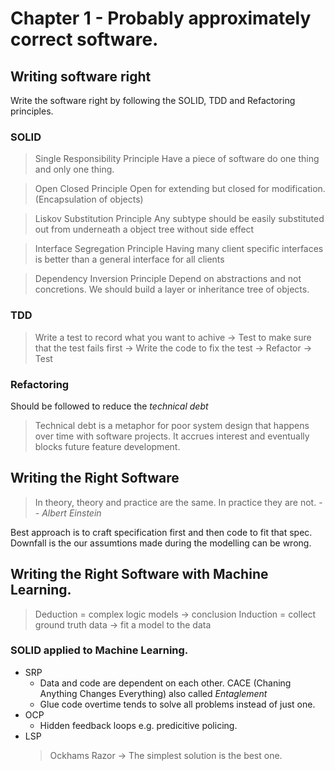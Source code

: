 # Chapter 1 - Probably approximately correct software. 

## Writing software right 
Write the software right by following the SOLID, TDD and Refactoring principles. 
### SOLID 
> Single Responsibility Principle
Have a piece of software do one thing and only one thing.

> Open Closed Principle
Open for extending but closed for modification.  (Encapsulation of objects)

> Liskov Substitution Principle
Any subtype should be easily substituted out from underneath a object tree without side effect

> Interface Segregation Principle
Having many client specific interfaces is better than a general interface for all clients

> Dependency Inversion Principle
Depend on abstractions and not concretions. We should build a layer or inheritance tree of objects. 

### TDD 
> Write a test to record what you want to achive -> Test to make sure that the test fails first -> Write the code to fix the test -> Refactor -> Test 

### Refactoring
Should be followed to reduce the *technical debt* 
> Technical debt is a metaphor for poor system design that happens over time with software projects. It accrues interest and eventually blocks future feature development. 

## Writing the Right Software
> In theory, theory and practice are the same. In practice they are not. -- *Albert Einstein*

Best approach is to craft specification first and then code to fit that spec. Downfall is the our assumtions made during the modelling can be wrong. 

## Writing the Right Software with Machine Learning.
> Deduction = complex logic models -> conclusion
> Induction = collect ground truth data -> fit a model to the data

### SOLID applied to Machine Learning. 
* SRP 
	* Data and code are dependent on each other. CACE (Chaning Anything Changes Everything) also called *Entaglement*
	* Glue code overtime tends to solve all problems instead of just one. 
* OCP 
	* Hidden feedback loops e.g. predicitive policing.
* LSP
	> Ockhams Razor -> The simplest solution is the best one. 